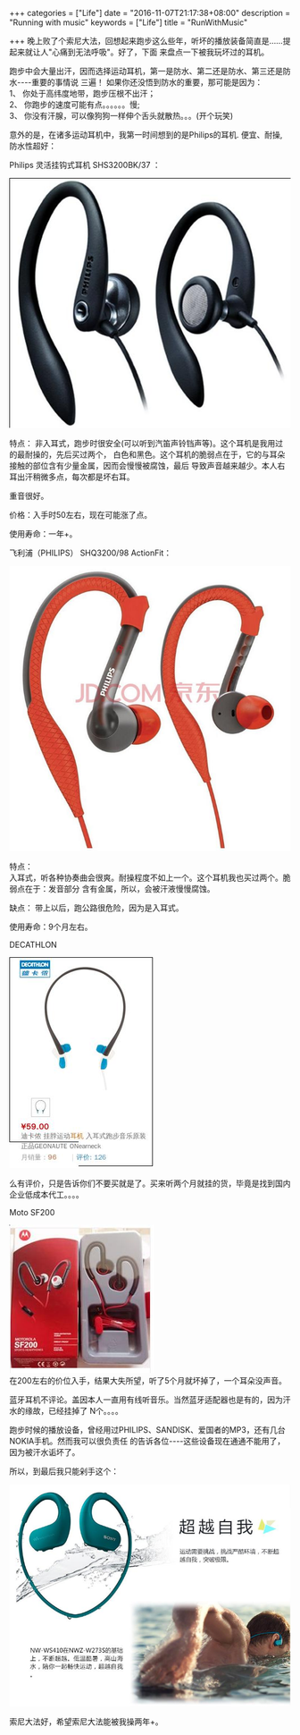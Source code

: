 +++
categories = ["Life"]
date = "2016-11-07T21:17:38+08:00"
description = "Running with music"
keywords = ["Life"]
title = "RunWithMusic"

+++
晚上败了个索尼大法，回想起来跑步这么些年，听坏的播放装备简直是……提起来就让人"心痛到无法呼吸"。好了，下面
来盘点一下被我玩坏过的耳机。    

跑步中会大量出汗，因而选择运动耳机，第一是防水、第二还是防水、第三还是防水----重要的事情说
三遍！ 如果你还没悟到防水的重要，那可能是因为：    
1、 你处于高纬度地带，跑步压根不出汗；    
2、 你跑步的速度可能有点。。。。。。慢;     
3、 你没有汗腺，可以像狗狗一样伸个舌头就散热。。。(开个玩笑)     

意外的是，在诸多运动耳机中，我第一时间想到的是Philips的耳机. 便宜、耐操,
防水性超好：    

Philips 灵活挂钩式耳机 SHS3200BK/37 ：    

![/images/2016_11_07_21_24_56_540x479.jpg](/images/2016_11_07_21_24_56_540x479.jpg)    

特点：
非入耳式，跑步时很安全(可以听到汽笛声铃铛声等)。这个耳机是我用过的最耐操的，先后买过两个，
白色和黑色。这个耳机的脆弱点在于，它的与耳朵接触的部位含有少量金属，因而会慢慢被腐蚀，最后
导致声音越来越少。本人右耳出汗稍微多点，每次都是坏右耳。    

重音很好。    

价格：入手时50左右，现在可能涨了点。    

使用寿命：一年+。    

飞利浦（PHILIPS） SHQ3200/98 ActionFit：    

![/images/2016_11_07_21_34_59_697x705.jpg](/images/2016_11_07_21_34_59_697x705.jpg)    

特点：    
入耳式，听各种协奏曲会很爽。耐操程度不如上一个。这个耳机我也买过两个。脆弱点在于：发音部分
含有金属，所以，会被汗液慢慢腐蚀。    

缺点： 带上以后，跑公路很危险，因为是入耳式。    

使用寿命：9个月左右。     

DECATHLON    

![/images/2016_11_07_21_40_15_257x377.jpg](/images/2016_11_07_21_40_15_257x377.jpg)    

么有评价，只是告诉你们不要买就是了。买来听两个月就挂的货，毕竟是找到国内企业低成本代工。。。。    

Moto SF200

![/images/2016_11_07_21_46_44_259x265.jpg](/images/2016_11_07_21_46_44_259x265.jpg)    
在200左右的价位入手，结果大失所望，听了5个月就坏掉了，一个耳朵没声音。     

蓝牙耳机不评论。盖因本人一直用有线听音乐。当然蓝牙适配器也是有的，因为汗水的缘故，已经挂掉了
N个。。。。    

跑步时候的播放设备，曾经用过PHILIPS、SANDISK、爱国者的MP3，还有几台NOKIA手机。然而我可以很负责任
的告诉各位----这些设备现在通通不能用了，因为被汗水诟坏了。    

所以，到最后我只能剁手这个：    

![/images/2016_11_07_21_55_10_770x607.jpg](/images/2016_11_07_21_55_10_770x607.jpg)    

索尼大法好，希望索尼大法能被我操两年+。     
